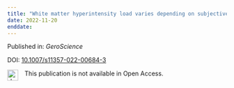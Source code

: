 ```yaml
---
title: "White matter hyperintensity load varies depending on subjective cognitive decline criteria."
date: 2022-11-20
enddate:
---
```


Published in: *GeroScience*

DOI: [10.1007/s11357-022-00684-3](https://doi.org/10.1007/s11357-022-00684-3)

<img src="https://upload.wikimedia.org/wikipedia/commons/thumb/0/0e/Closed_Access_logo_transparent.svg/1200px-Closed_Access_logo_transparent.svg.png" alt="drawing" width="25" align="left"/> &nbsp;&nbsp;&nbsp;This publication is not available in Open Access.


